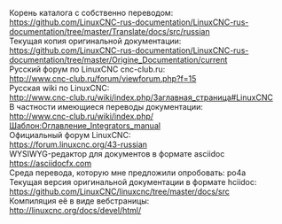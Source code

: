 Корень каталога с собственно переводом: <br>
https://github.com/LinuxCNC-rus-documentation/LinuxCNC-rus-documentation/tree/master/Translate/docs/src/russian  <br>
Текущая копия оригинальной документации: <br>
https://github.com/LinuxCNC-rus-documentation/LinuxCNC-rus-documentation/tree/master/Origine_Documentation/current <br>
Русский форум по LinuxCNC cnc-club.ru: <br>
http://www.cnc-club.ru/forum/viewforum.php?f=15 <br>
Русская wiki по LinuxCNC: <br>
http://www.cnc-club.ru/wiki/index.php/Заглавная_страница#LinuxCNC <br>
В частности имеющиеся переводы документации: <br>
http://www.cnc-club.ru/wiki/index.php/Шаблон:Оглавление_Integrators_manual <br>
Официальный форум LinuxCNC: <br>
https://forum.linuxcnc.org/43-russian <br>
WYSIWYG-редактор для документов в формате asciidoc <br>
https://asciidocfx.com <br>
Среда перевода, которую мне предложили опробовать: po4a <br>
Текущая версия оригинальной документации в формате hciidoc: <br>
https://github.com/LinuxCNC/linuxcnc/tree/master/docs/src <br>
Компиляция её в виде вебстраницы: <br>
http://linuxcnc.org/docs/devel/html/ <br>
